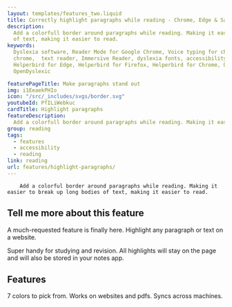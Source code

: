 ```yaml
---
layout: templates/features_two.liquid
title: Correctly highlight paragraphs while reading - Chrome, Edge & Safari
description:
  Add a colorfull border around paragraphs while reading. Making it easier to break up long bodies
  of text, making it easier to read.
keywords:
  Dyslexia software, Reader Mode for Google Chrome, Voice typing for chrome, Text to speech for
  chrome,  text reader, Immersive Reader, dyslexia fonts, accessibility software, dyslexia software,
  Helperbird for Edge, Helperbird for Firefox, Helperbird for Chrome, Opendyslexic for Chrome,
  OpenDyslexic

featurePageTitle: Make paragraphs stand out
img: i1EeaekPHIo
icon: "/src/_includes/svgs/border.svg"
youtubeId: PfILiWebkuc
cardTitle: Highlight paragraphs
featureDescription:
  Add a colorfull border around paragraphs while reading. Making it easier to break up long bodies of text.
group: reading
tags: 
  - features
  - accessibility
  - reading
link: reading
url: features/highlight-paragraphs/
---
```














        Add a colorful border around paragraphs while reading. Making it easier to break up long bodies of text, making it easier to read.


 



## Tell me more about this feature

      
A much-requested feature is finally here. Highlight any paragraph or text on a website. 

Super handy for studying and revision. All highlights will stay on the page and will also be stored in your notes app.








## Features

7 colors to pick from.
Works on websites and pdfs.
Syncs across machines.

























